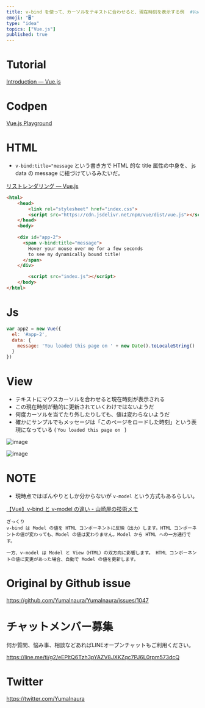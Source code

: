 ```yaml
---
title: v-bind を使って、カーソルをテキストに合わせると、現在時刻を表示する例  #Vue.js のチュートリアルを Codepen でやる 
emoji: "🖥"
type: "idea"
topics: ["Vue.js"]
published: true
---
```


# Tutorial

[Introduction — Vue.js](https://vuejs.org/v2/guide/)

# Codpen

[Vue.js Playground](https://codepen.io/yumainaura/pen/mgeVdq?editors=1010)

# HTML

- `v-bind:title="message` という書き方で HTML 的な title 属性の中身を、 js data の message に紐づけているみたいだ。

[リストレンダリング — Vue.js](https://jp.vuejs.org/v2/guide/list.html)

```html
<html>
    <head>
        <link rel="stylesheet" href="index.css">
        <script src="https://cdn.jsdelivr.net/npm/vue/dist/vue.js"></script>
    </head>
    <body>
        
    <div id="app-2">
      <span v-bind:title="message">
        Hover your mouse over me for a few seconds
        to see my dynamically bound title!
      </span>
    </div>

        <script src="index.js"></script>
    </body>
</html>
```


# Js

```js
var app2 = new Vue({
  el: '#app-2',
  data: {
    message: 'You loaded this page on ' + new Date().toLocaleString()
  }
})
```

# View

- テキストにマウスカーソルを合わせると現在時刻が表示される
- この現在時刻が動的に更新されていくわけではないようだ
- 何度カーソルを当てたり外したりしても、値は変わらないようだ
- 確かにサンプルでもメッセージは「このページをロードした時刻」という表現になっている ( `You loaded this page on ` ) 

![image](https://user-images.githubusercontent.com/13635059/55446842-5e140280-55fc-11e9-8386-f45d998ca785.png)

![image](https://user-images.githubusercontent.com/13635059/55446897-8a2f8380-55fc-11e9-9e4c-64a655e87ebb.png)

# NOTE

- 現時点ではぼんやりとしか分からないが `v-model` という方式もあるらしい。

[【Vue】v-bind と v-model の違い - 山崎屋の技術メモ](https://www.shookuro.com/entry/2018/09/09/100908)

```
ざっくり
v-bind は Model の値を HTML コンポーネントに反映（出力）します。HTML コンポーネントの値が変わっても、Model の値は変わりません。Model から HTML への一方通行です。

一方、v-model は Model と View（HTML）の双方向に影響します。 HTML コンポーネントの値に変更があった場合、自動で Model の値を更新します。
```


# Original by Github issue

https://github.com/YumaInaura/YumaInaura/issues/1047








<!-- Update From Qiita API -->

# チャットメンバー募集


何か質問、悩み事、相談などあればLINEオープンチャットもご利用ください。

https://line.me/ti/g2/eEPltQ6Tzh3pYAZV8JXKZqc7PJ6L0rpm573dcQ





# Twitter


https://twitter.com/YumaInaura


<!-- Update From Qiita API -->


